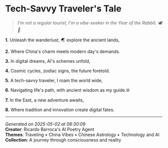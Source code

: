 # Tech-Savvy Traveler's Tale

> *I'm not a regular tourist, I'm a vibe-seeker in the Year of the Rabbit. 🕊️🎢*

**1.** Unleash the wanderlust, 🌏 explore the ancient lands,


**2.** Where China's charm meets modern day's demands.


**3.** In digital dreams, AI's schemes unfold,


**4.** Cosmic cycles, zodiac signs, the future foretold.


**5.** A tech-savvy traveler, I roam the world wide,


**6.** Navigating life's path, with ancient wisdom as my guide.🌐


**7.** In the East, a new adventure awaits,


**8.** Where tradition and innovation create digital fates.



---

*Generated on 2025-05-02 at 08:30:09*  
**Creator**: Ricardo Barroca's AI Poetry Agent  
**Themes**: Traveling • China Vibes • Chinese Astrology • Technology and AI  
**Collection**: A journey through consciousness and reality
